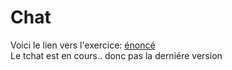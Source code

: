 # Chat


Voici le lien vers l'exercice: [énoncé](https://github.com/becodeorg/BXLAnderlecht/blob/master/08-AJAX/php-chat.md)<br/>
Le tchat est en cours.. donc pas la derniére version
